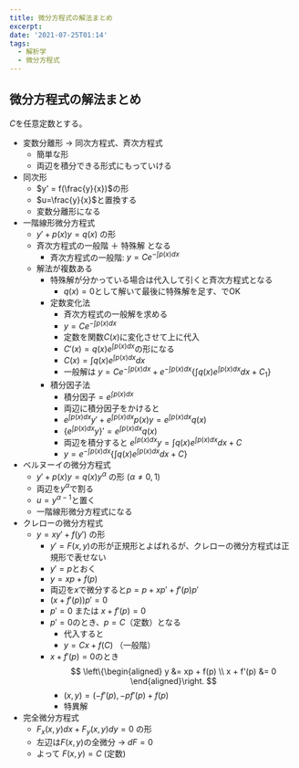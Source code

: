 ```yaml
---
title: 微分方程式の解法まとめ 
excerpt: 
date: '2021-07-25T01:14'
tags:
  - 解析学
  - 微分方程式
---
```


## 微分方程式の解法まとめ


$C$を任意定数とする。

- 変数分離形 → 同次方程式、斉次方程式
  - 簡単な形
  - 両辺を積分できる形式にもっていける
- 同次形
  - $y' = f(\frac{y}{x})$の形
  - $u=\frac{y}{x}$と置換する
  - 変数分離形になる
- 一階線形微分方程式
  - $y' + p(x)y = q(x)$ の形
  - 斉次方程式の一般階 ＋ 特殊解 となる
    - 斉次方程式の一般階: $y = Ce^{-\int p(x)dx}$
  - 解法が複数ある
    - 特殊解が分かっている場合は代入して引くと斉次方程式となる
      - $q(x)=0$として解いて最後に特殊解を足す、でOK
    - 定数変化法
      - 斉次方程式の一般解を求める
      - $y = Ce^{-\int p(x)dx}$
      - 定数を関数$C(x)$に変化させて上に代入
      - $C'(x) = q(x)e^{\int p(x)dx}$の形になる
      - $C(x) = \int q(x) e^{\int p(x)dx}dx$
      - 一般解は $y = Ce^{-\int p(x) dx} + e^{-\int p(x)dx}\{\int q(x)e^{\int p(x)dx}dx + C_1\}$
    - 積分因子法
      - 積分因子$=e^{\int p(x)dx}$
      - 両辺に積分因子をかけると
      - $e^{\int p(x)dx}y' + e^{\int p(x)dx}p(x)y = e^{\int p(x)dx} q(x)$
      - $\{e^{\int p(x)dx}y\}' = e^{\int p(x)dx}q(x)$
      - 両辺を積分すると $e^{\int p(x)dx}y = \int q(x)e^{\int p(x)dx}dx + C$
      - $y = e^{-\int p(x)dx}\{\int q(x)e^{\int p(x)dx}dx + C\}$
- ベルヌーイの微分方程式
  - $y' + p(x)y = q(x)y^\alpha$ の形 ($\alpha \neq 0,1$)
  - 両辺を$y^\alpha$で割る
  - $u = y^{\alpha-1}$と置く
  - 一階線形微分方程式になる
- クレローの微分方程式
  - $y = xy' + f(y')$ の形
    - $y'=F(x,y)$の形が正規形とよばれるが、クレローの微分方程式は正規形で表せない
    - $y'=p$とおく
    - $y=xp+f(p)$
    - 両辺を$x$で微分すると$p=p+xp'+f'(p)p'$
    - $(x+f'(p))p'=0$
    - $p'=0$ または $x+f'(p)=0$
    - $p'=0$のとき、$p=C$（定数）となる
      - 代入すると
      - $y = Cx + f(C)$ （一般階）
    - $x+f'(p)=0$のとき
      $$
      \left\{\begin{aligned}
      y &= xp + f(p) \\
      x + f'(p) &= 0
      \end{aligned}\right.
      $$
      - $(x,y) = (-f'(p), -pf'(p) + f(p)$
      - 特異解
- 完全微分方程式
  - $F_x(x,y)dx + F_y(x,y)dy = 0$ の形
  - 左辺は$F(x,y)$の全微分 → $dF = 0$
  - よって $F(x,y) = C$ (定数)